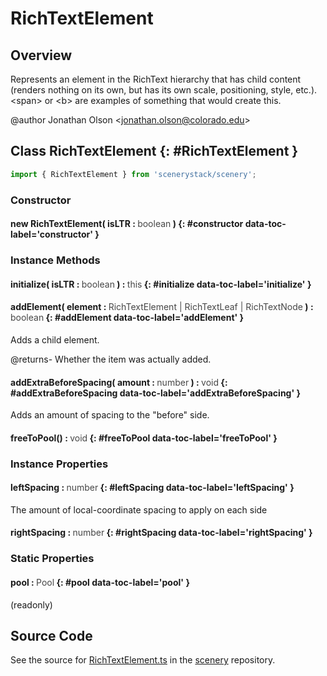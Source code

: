 # RichTextElement

## Overview

Represents an element in the RichText hierarchy that has child content (renders nothing on its own, but has its own
scale, positioning, style, etc.). &lt;span&gt; or &lt;b&gt; are examples of something that would create this.

@author Jonathan Olson &lt;jonathan.olson@colorado.edu&gt;

## Class RichTextElement {: #RichTextElement }


```js
import { RichTextElement } from 'scenerystack/scenery';
```
### Constructor

#### new RichTextElement( isLTR : <span style="font-weight: 400; opacity: 80%;">boolean</span> ) {: #constructor data-toc-label='constructor' }

### Instance Methods

#### initialize( isLTR : <span style="font-weight: 400; opacity: 80%;">boolean</span> ) : <span style="font-weight: 400; opacity: 80%;">this</span> {: #initialize data-toc-label='initialize' }

#### addElement( element : <span style="font-weight: 400; opacity: 80%;">RichTextElement | RichTextLeaf | RichTextNode</span> ) : <span style="font-weight: 400; opacity: 80%;">boolean</span> {: #addElement data-toc-label='addElement' }

Adds a child element.

@returns- Whether the item was actually added.

#### addExtraBeforeSpacing( amount : <span style="font-weight: 400; opacity: 80%;">number</span> ) : <span style="font-weight: 400; opacity: 80%;">void</span> {: #addExtraBeforeSpacing data-toc-label='addExtraBeforeSpacing' }

Adds an amount of spacing to the "before" side.

#### freeToPool() : <span style="font-weight: 400; opacity: 80%;">void</span> {: #freeToPool data-toc-label='freeToPool' }

### Instance Properties

#### leftSpacing : <span style="font-weight: 400; opacity: 80%;">number</span> {: #leftSpacing data-toc-label='leftSpacing' }

The amount of local-coordinate spacing to apply on each side

#### rightSpacing : <span style="font-weight: 400; opacity: 80%;">number</span> {: #rightSpacing data-toc-label='rightSpacing' }

### Static Properties

#### pool : <span style="font-weight: 400; opacity: 80%;">Pool</span> {: #pool data-toc-label='pool' }

(readonly)



## Source Code

See the source for [RichTextElement.ts](https://github.com/phetsims/scenery/blob/main/js/util/rich-text/RichTextElement.ts) in the [scenery](https://github.com/phetsims/scenery) repository.
